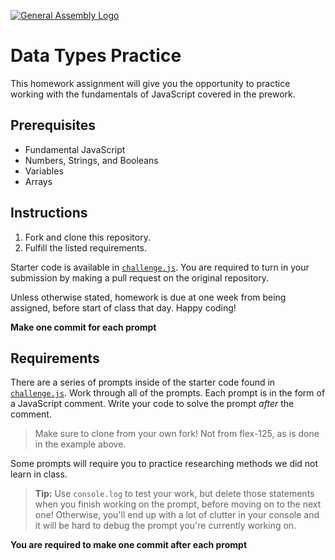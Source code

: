 [![General Assembly Logo](https://camo.githubusercontent.com/1a91b05b8f4d44b5bbfb83abac2b0996d8e26c92/687474703a2f2f692e696d6775722e636f6d2f6b6538555354712e706e67)](https://generalassemb.ly/education/web-development-immersive)

# Data Types Practice

This homework assignment will give you the opportunity to practice working with
the fundamentals of JavaScript covered in the prework.

## Prerequisites

* Fundamental JavaScript
* Numbers, Strings, and Booleans
* Variables
* Arrays

## Instructions

1.  Fork and clone this repository.
1.  Fulfill the listed requirements.

Starter code is available in [`challenge.js`](challenge.js). You are
required to turn in your submission by making a pull request on the original
repository. 

Unless otherwise stated, homework is due at one week from being assigned, before start of class that day. Happy coding! 

**Make one commit for each prompt**

## Requirements

There are a series of prompts inside of the starter code found in
[`challenge.js`](challenge.js). Work through all of the prompts. Each
prompt is in the form of a JavaScript comment. Write your code to solve the
prompt *after* the comment.

> Make sure to clone from your own fork! Not from flex-125, as is done in the example above.

Some prompts will require you to practice researching methods we did not learn
in class.

> **Tip:** Use `console.log` to test your work, but delete those statements when you
> finish working on the prompt, before moving on to the next one! Otherwise,
> you'll end up with a lot of clutter in your console and it will be hard to
> debug the prompt you're currently working on.

**You are required to make one commit after each prompt**

